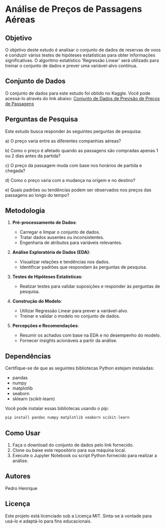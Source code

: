 # Análise de Preços de Passagens Aéreas

## Objetivo
O objetivo deste estudo é analisar o conjunto de dados de reservas de voos e conduzir vários testes de hipóteses estatísticas para obter informações significativas. O algoritmo estatístico 'Regressão Linear' será utilizado para treinar o conjunto de dados e prever uma variável-alvo contínua.

## Conjunto de Dados
O conjunto de dados para este estudo foi obtido no Kaggle. Você pode acessá-lo através do link abaixo:
[Conjunto de Dados de Previsão de Preços de Passagens](https://www.kaggle.com/datasets/shubhambathwal/flight-price-prediction?resource=download)

## Perguntas de Pesquisa
Este estudo busca responder às seguintes perguntas de pesquisa:

a) O preço varia entre as diferentes companhias aéreas?

b) Como o preço é afetado quando as passagens são compradas apenas 1 ou 2 dias antes da partida?

c) O preço da passagem muda com base nos horários de partida e chegada?

d) Como o preço varia com a mudança na origem e no destino?

e) Quais padrões ou tendências podem ser observados nos preços das passagens ao longo do tempo?

## Metodologia
1. **Pré-processamento de Dados**:
   - Carregar e limpar o conjunto de dados.
   - Tratar dados ausentes ou inconsistentes.
   - Engenharia de atributos para variáveis relevantes.

2. **Análise Exploratória de Dados (EDA)**:
   - Visualizar relações e tendências nos dados.
   - Identificar padrões que respondam às perguntas de pesquisa.

3. **Testes de Hipóteses Estatísticas**:
   - Realizar testes para validar suposições e responder às perguntas de pesquisa.

4. **Construção do Modelo**:
   - Utilizar Regressão Linear para prever a variável-alvo.
   - Treinar e validar o modelo no conjunto de dados.

5. **Percepções e Recomendações**:
   - Resumir os achados com base na EDA e no desempenho do modelo.
   - Fornecer insights acionáveis a partir da análise.

## Dependências
Certifique-se de que as seguintes bibliotecas Python estejam instaladas:
- pandas
- numpy
- matplotlib
- seaborn
- sklearn (scikit-learn)

Você pode instalar essas bibliotecas usando o pip:
```bash
pip install pandas numpy matplotlib seaborn scikit-learn
```

## Como Usar
1. Faça o download do conjunto de dados pelo link fornecido.
2. Clone ou baixe este repositório para sua máquina local.
3. Execute o Jupyter Notebook ou script Python fornecido para realizar a análise.

## Autores
Pedro Henrique 

## Licença
Este projeto está licenciado sob a Licença MIT. Sinta-se à vontade para usá-lo e adaptá-lo para fins educacionais.

